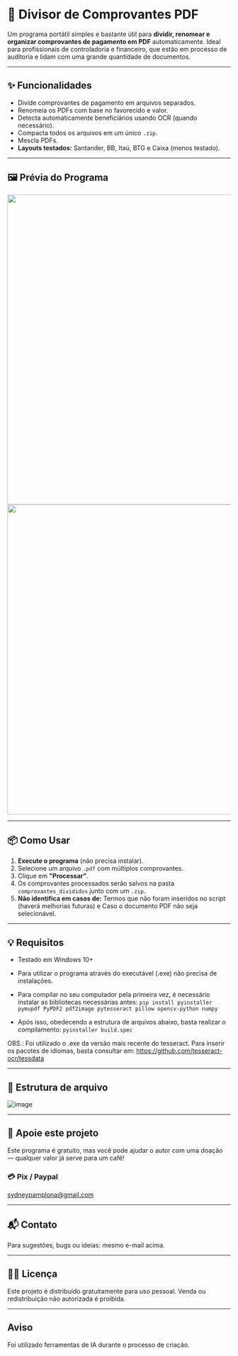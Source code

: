 # 💼 Divisor de Comprovantes PDF

Um programa portátil simples e bastante útil para **dividir, renomear e organizar comprovantes de pagamento em PDF** automaticamente. Ideal para profissionais de controladoria e financeiro, que estão em processo de auditoria e lidam com uma grande quantidade de documentos.

---

## ✨ Funcionalidades

- Divide comprovantes de pagamento em arquivos separados.
- Renomeia os PDFs com base no favorecido e valor.
- Detecta automaticamente beneficiários usando OCR (quando necessário).
- Compacta todos os arquivos em um único `.zip`.
- Mescla PDFs.
- **Layouts testados:** Santander, BB, Itaú, BTG e Caixa (menos testado).

---

## 🖼️ Prévia do Programa

<p align="center">

<img src="https://github.com/user-attachments/assets/142ded85-a43d-4473-8ff8-4e3e30e693da" width="700">

<img src="https://github.com/user-attachments/assets/9207771f-cfc2-4042-8018-6714d8ceb1e2" width="700">

</p>

---

## 📦 Como Usar

1. **Execute o programa** (não precisa instalar).
2. Selecione um arquivo `.pdf` com múltiplos comprovantes.
3. Clique em **"Processar"**.
4. Os comprovantes processados serão salvos na pasta `comprovantes_divididos` junto com um `.zip`.
5. **Não identifica em casos de:** Termos que não foram inseridos no script (haverá melhorias futuras) e Caso o documento PDF não seja selecionável.

---

## 💡 Requisitos

- Testado em Windows 10+

- Para utilizar o programa através do executável (.exe) não precisa de instalações.

- Para compilar no seu computador pela primeira vez, é necessário instalar as bibliotecas necessárias antes:
      `pip install pyinstaller pymupdf PyPDF2 pdf2image pytesseract pillow opencv-python numpy`

- Após isso, obedecendo a estrutura de arquivos abaixo, basta realizar o compilamento:
      `pyinstaller build.spec`

OBS.: Foi utilizado o .exe da versão mais recente do tesseract. Para inserir os pacotes de idiomas, basta consultar em: 
      https://github.com/tesseract-ocr/tessdata

---

## 📁 Estrutura de arquivo

![image](https://github.com/user-attachments/assets/1136532c-ccea-48f8-98dd-e2b6301c5795)

---

## 🙌 Apoie este projeto

Este programa é gratuito, mas você pode ajudar o autor com uma doação — qualquer valor já serve para um café!

### 💳 Pix / Paypal

sydneypamplona@gmail.com

---

## 📬 Contato

Para sugestões, bugs ou ideias: mesmo e-mail acima.

---

## 🧑‍💻 Licença

Este projeto é distribuído gratuitamente para uso pessoal. Venda ou redistribuição não autorizada é proibida.

---

## Aviso

Foi utilizado ferramentas de IA durante o processo de criação.
